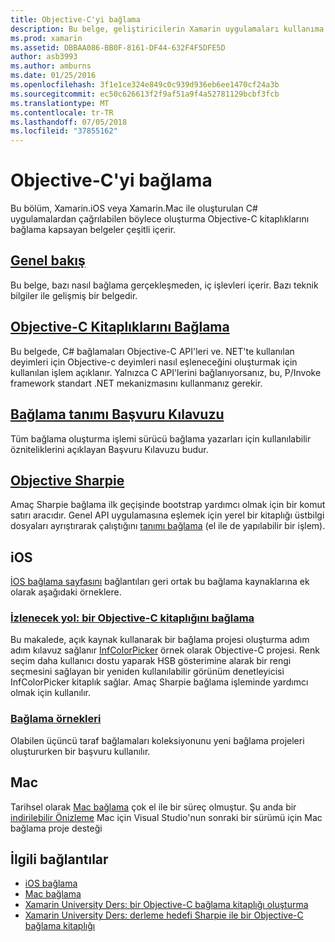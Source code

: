 ```yaml
---
title: Objective-C'yi bağlama
description: Bu belge, geliştiricilerin Xamarin uygulamaları kullanıma hazır kitaplıkları kullanmak C# bağlamaları Objective-C kodu oluşturmayı anlatan çeşitli kılavuzlara bağlantılar sağlar.
ms.prod: xamarin
ms.assetid: DBBAA086-BB0F-8161-DF44-632F4F5DFE5D
author: asb3993
ms.author: amburns
ms.date: 01/25/2016
ms.openlocfilehash: 3f1e1ce324e849c0c939d936eb6ee1470cf24a3b
ms.sourcegitcommit: ec50c626613f2f9af51a9f4a52781129bcbf3fcb
ms.translationtype: MT
ms.contentlocale: tr-TR
ms.lasthandoff: 07/05/2018
ms.locfileid: "37855162"
---
```

# <a name="binding-objective-c"></a>Objective-C'yi bağlama

Bu bölüm, Xamarin.iOS veya Xamarin.Mac ile oluşturulan C# uygulamalardan çağrılabilen böylece oluşturma Objective-C kitaplıklarını bağlama kapsayan belgeler çeşitli içerir.

##  <a name="overviewcross-platformmaciosbindingoverviewmd"></a>[Genel bakış](~/cross-platform/macios/binding/overview.md)

Bu belge, bazı nasıl bağlama gerçekleşmeden, iç işlevleri içerir. Bazı teknik bilgiler ile gelişmiş bir belgedir.

##  <a name="binding-objective-c-librariescross-platformmaciosbindingobjective-c-librariesmd"></a>[Objective-C Kitaplıklarını Bağlama](~/cross-platform/macios/binding/objective-c-libraries.md)

Bu belgede, C# bağlamaları Objective-C API'leri ve. NET'te kullanılan deyimleri için Objective-c deyimleri nasıl eşleneceğini oluşturmak için kullanılan işlem açıklanır.
Yalnızca C API'lerini bağlanıyorsanız, bu, P/Invoke framework standart .NET mekanizmasını kullanmanız gerekir.

##  <a name="binding-definition-reference-guidecross-platformmaciosbindingbinding-types-referencemd"></a>[Bağlama tanımı Başvuru Kılavuzu](~/cross-platform/macios/binding/binding-types-reference.md)

Tüm bağlama oluşturma işlemi sürücü bağlama yazarları için kullanılabilir özniteliklerini açıklayan Başvuru Kılavuzu budur.


## <a name="objective-sharpiecross-platformmaciosbindingobjective-sharpieindexmd"></a>[Objective Sharpie](~/cross-platform/macios/binding/objective-sharpie/index.md)

Amaç Sharpie bağlama ilk geçişinde bootstrap yardımcı olmak için bir komut satırı aracıdır. Genel API uygulamasına eşlemek için yerel bir kitaplığı üstbilgi dosyaları ayrıştırarak çalıştığını [tanımı bağlama](~/cross-platform/macios/binding/objective-c-libraries.md) (el ile de yapılabilir bir işlem).

## <a name="ios"></a>iOS

[İOS bağlama sayfasını](~/ios/platform/binding-objective-c/index.md) bağlantıları geri ortak bu bağlama kaynaklarına ek olarak aşağıdaki örneklere.

### <a name="walkthrough-binding-an-objective-c-libraryiosplatformbinding-objective-cwalkthroughmd"></a>[İzlenecek yol: bir Objective-C kitaplığını bağlama](~/ios/platform/binding-objective-c/walkthrough.md)

Bu makalede, açık kaynak kullanarak bir bağlama projesi oluşturma adım adım kılavuz sağlanır [InfColorPicker](https://github.com/InfinitApps/InfColorPicker) örnek olarak Objective-C projesi. Renk seçim daha kullanıcı dostu yaparak HSB gösterimine alarak bir rengi seçmesini sağlayan bir yeniden kullanılabilir görünüm denetleyicisi InfColorPicker kitaplık sağlar. Amaç Sharpie bağlama işleminde yardımcı olmak için kullanılır.

### <a name="binding-sampleshttpsgithubcommonomonotouch-bindings"></a>[Bağlama örnekleri](https://github.com/mono/monotouch-bindings)

Olabilen üçüncü taraf bağlamaları koleksiyonunu yeni bağlama projeleri oluştururken bir başvuru kullanılır.

## <a name="mac"></a>Mac

Tarihsel olarak [Mac bağlama](~/mac/platform/binding.md) çok el ile bir süreç olmuştur. Şu anda bir [indirilebilir Önizleme](https://forums.xamarin.com/discussion/59760/xamarin-mac-binding-project-preview) Mac için Visual Studio'nun sonraki bir sürümü için Mac bağlama proje desteği



## <a name="related-links"></a>İlgili bağlantılar

- [iOS bağlama](~/ios/platform/binding-objective-c/index.md)
- [Mac bağlama](~/mac/platform/binding.md)
- [Xamarin University Ders: bir Objective-C bağlama kitaplığı oluşturma](https://university.xamarin.com/classes/track/all#building-an-objective-c-bindings-library)
- [Xamarin University Ders: derleme hedefi Sharpie ile bir Objective-C bağlama kitaplığı](https://university.xamarin.com/classes/track/all#build-an-objective-c-bindings-library-with-objective-sharpie)
